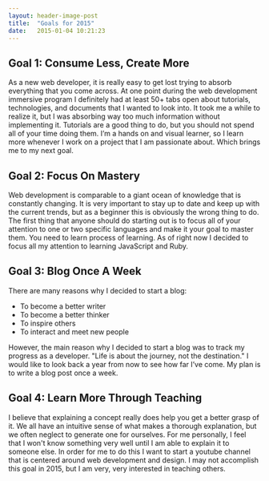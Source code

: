 ```yaml
---
layout: header-image-post
title:  "Goals for 2015"
date:   2015-01-04 10:21:23
---
```


## Goal 1: Consume Less, Create More

As a new web developer, it is really easy to get lost trying to absorb everything that you come across. At one point during the web development immersive program I definitely had at least 50+ tabs open about tutorials, technologies, and documents that I wanted to look into. It took me a while to realize it, but I was absorbing way too much information without implementing it. Tutorials are a good thing to do, but you should not spend all of your time doing them. I’m a hands on and visual learner, so I learn more whenever I work on a project that I am passionate about. Which brings me to my next goal.

## Goal 2: Focus On Mastery

Web development is comparable to a giant ocean of knowledge that is constantly changing. It is very important to stay up to date and keep up with the current trends, but as a beginner this is obviously the wrong thing to do. The first thing that anyone should do starting out is to focus all of your attention to one or two specific languages and make it your goal to master them. You need to learn process of learning. As of right now I decided to focus all my attention to learning JavaScript and Ruby.

## Goal 3: Blog Once A Week

There are many reasons why I decided to start a blog:

* To become a better writer
* To become a better thinker
* To inspire others
* To interact and meet new people

However, the main reason why I decided to start a blog was to track my progress as a developer. "Life is about the journey, not the destination." I would like to look back a year from now to see how far I’ve come. My plan is to write a blog post once a week.

## Goal 4: Learn More Through Teaching

I believe that explaining a concept really does help you get a better grasp of it. We all have an intuitive sense of what makes a thorough explanation, but we often neglect to generate one for ourselves. For me personally, I feel that I won't know something very well until I am able to explain it to someone else. In order for me to do this I want to start a youtube channel that is centered around web development and design. I may not accomplish this goal in 2015, but I am very, very interested in teaching others.
